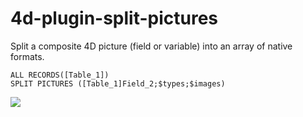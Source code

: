 # 4d-plugin-split-pictures
Split a composite 4D picture (field or variable) into an array of native formats. 

```
ALL RECORDS([Table_1])
SPLIT PICTURES ([Table_1]Field_2;$types;$images)
```

![](https://github.com/miyako/4d-plugin-split-pictures/blob/master/images/1.png)
